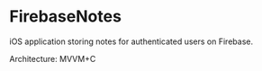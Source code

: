 # FirebaseNotes 

iOS application storing notes for authenticated users on Firebase.

Architecture: MVVM+C
